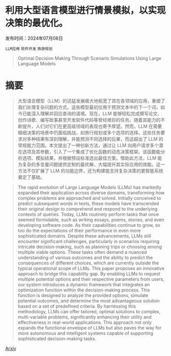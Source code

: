 # 利用大型语言模型进行情景模拟，以实现决策的最优化。

发布时间：2024年07月08日

`LLM应用` `软件开发` `旅游规划`

> Optimal Decision Making Through Scenario Simulations Using Large Language Models

# 摘要

> 大型语言模型（LLM）的迅猛发展极大地拓宽了其在各领域的应用，重塑了我们处理复杂问题的方式。这些模型最初仅用于预测文本中的下一个词，如今已能深入理解并回应查询的语境。现在，LLM 能够轻松完成撰写论文、创作诗歌、编写故事甚至开发软件代码等曾经艰巨的任务。随着其能力的不断提升，人们对它们在更高级领域的表现也寄予厚望。然而，LLM 在需要精细决策的场景中仍面临挑战，如旅行规划或多个选项的选择。这些任务要求对多种结果有深刻理解，并能预测不同选择的后果，而这超出了 LLM 的常规能力范围。本文提出了一种创新方法，通过让 LLM 向用户请求多个潜在选项及其参数，引入了一个集成了优化函数的动态决策框架。该函数能分析选项、模拟结果，并根据预设标准选出最佳方案。借助此方法，LLM 能为复杂的多变量问题提供定制的最优解，大幅提升其实际应用的效能。这一方法不仅扩展了 LLM 的功能边界，还为构建能支持复杂决策的更智能系统奠定了基础。

> The rapid evolution of Large Language Models (LLMs) has markedly expanded their application across diverse domains, transforming how complex problems are approached and solved. Initially conceived to predict subsequent words in texts, these models have transcended their original design to comprehend and respond to the underlying contexts of queries. Today, LLMs routinely perform tasks that once seemed formidable, such as writing essays, poems, stories, and even developing software code. As their capabilities continue to grow, so too do the expectations of their performance in even more sophisticated domains.
  Despite these advancements, LLMs still encounter significant challenges, particularly in scenarios requiring intricate decision-making, such as planning trips or choosing among multiple viable options. These tasks often demand a nuanced understanding of various outcomes and the ability to predict the consequences of different choices, which are currently outside the typical operational scope of LLMs.
  This paper proposes an innovative approach to bridge this capability gap. By enabling LLMs to request multiple potential options and their respective parameters from users, our system introduces a dynamic framework that integrates an optimization function within the decision-making process. This function is designed to analyze the provided options, simulate potential outcomes, and determine the most advantageous solution based on a set of predefined criteria. By harnessing this methodology, LLMs can offer tailored, optimal solutions to complex, multi-variable problems, significantly enhancing their utility and effectiveness in real-world applications. This approach not only expands the functional envelope of LLMs but also paves the way for more autonomous and intelligent systems capable of supporting sophisticated decision-making tasks.

[Arxiv](https://arxiv.org/abs/2407.06486)
